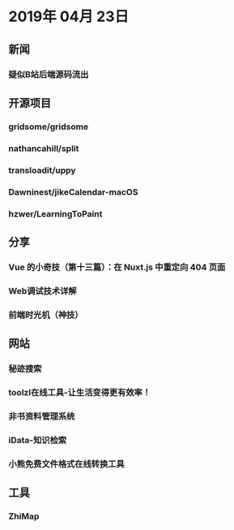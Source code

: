 # 2019年 04月 23日

## 新闻

### 疑似B站后端源码流出

<daily-item
  url="https://juejin.im/pin/5cbd751af265da3d848d485d"/>

## 开源项目

### gridsome/gridsome

<daily-item
  note="基于 Vue 的静态站点生成器，从 headless CMS、本地文件、API 构建支持 CDN 的站点"
  url="https://github.com/gridsome/gridsome"
  lang="JavaScript,Vue,Other"
  watch="112"
  star="2835"
  fork="130"
  :is-chinese="false"/>

### nathancahill/split

<daily-item
  note="帮助实现可调整大小的分屏。基于 CSS，JS 只用于拖曳时重新计算 CSSy样式"
  url="https://github.com/nathancahill/split"
  lang="JavaScript,HTML"
  watch="91"
  star="3903"
  fork="299"
  :is-chinese="false"/>

### transloadit/uppy

<daily-item
  note="模块化的 JavaScript 文件上传器，可以和任何应用无缝集成"
  url="https://github.com/transloadit/uppy"
  lang="JavaScript,HTML,CSS,Shell,TypeScript,Makefile"
  watch="290"
  star="16380"
  fork="766"
  :is-chinese="false"/>

### Dawninest/jikeCalendar-macOS

<daily-item
  note="即刻黄历屏幕保护程序"
  url="https://github.com/Dawninest/jikeCalendar-macOS"
  lang="Swift"
  watch="2"
  star="46"
  fork="0"/>

### hzwer/LearningToPaint

<daily-item
  note="绘画 AI"
  url="https://github.com/hzwer/LearningToPaint"
  lang="Python,Jupyter Notebook"
  watch="8"
  star="182"
  fork="17"
  :is-chinese="false"/>

## 分享

### Vue 的小奇技（第十三篇）：在 Nuxt.js 中重定向 404 页面

<daily-item
  url="https://juejin.im/post/5cbe7bf2f265da039f0f1141"/>

### Web调试技术详解

<daily-item
  url="https://juejin.im/post/5cbe60fd6fb9a0324b27bda2"/>

### 前端时光机（神技）

<daily-item
  url="https://juejin.im/post/5cbd82165188250a926108bd"/>

## 网站

### 秘迹搜索

<daily-item
  note="一个不追踪你的搜索引擎，不会根据搜索关键词追踪用户，也不会通过历史搜索内容做广告推荐，它也没有在你的浏览器上种任何Cookie"
  url="https://mijisou.com/"/>

### toolzl在线工具-让生活变得更有效率！

<daily-item
  note="聚合了超过 150 个实用工具的在线工具资料箱"
  url="http://www.toolzl.com/"/>

### 非书资料管理系统

<daily-item
  note="各类书籍光盘素材下载网站"
  url="http://202.38.93.29//index.jsp"/>

### iData-知识检索

<daily-item
  note="代替知网"
  url="https://www.cn-ki.net/"/>

### 小熊免费文件格式在线转换工具

<daily-item
  note="免费在线转换Office文档,音视频文件,图像等各种文件格式"
  url="https://www.ofoct.com/zh/"/>

## 工具

### ZhiMap

<daily-item
  note="在线思维导图、电脑与手机微信里都能作图"
  url="https://zhimap.com/"/>

<daily-footer/>
